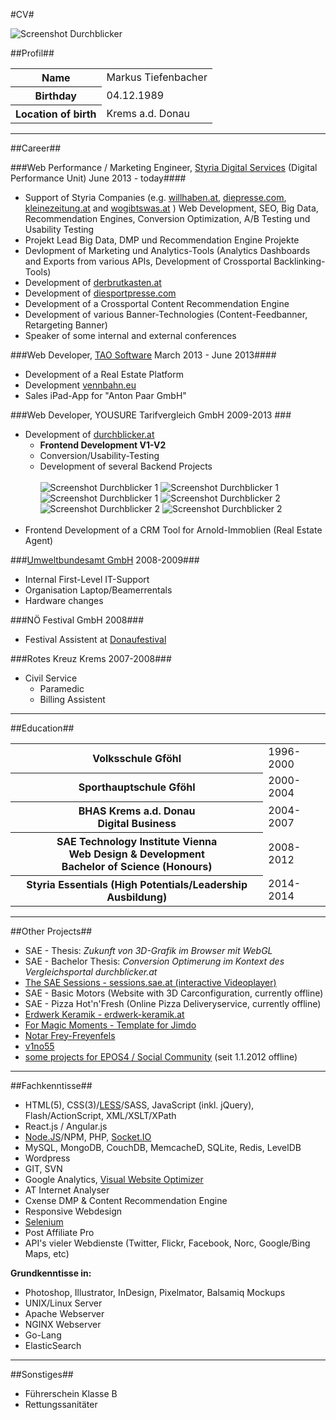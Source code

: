 #CV#

![Screenshot Durchblicker](https://raw.github.com/tiefenb/ll/master/images/thumbs/myself.jpg)

##Profil##

<table>
	<tr><th>Name</th><td>Markus Tiefenbacher</td></tr>
	<tr><th>Birthday</th><td>04.12.1989</td></tr>
	<tr><th>Location of birth</th><td>Krems a.d. Donau</td></tr>
</table>

---

##Career##

###Web Performance / Marketing Engineer, [Styria Digital Services](http://styriadigitalservices.com/) (Digital Performance Unit) June 2013 - today####

* Support of Styria Companies (e.g. [willhaben.at](http://www.willhaben.at/), [diepresse.com](http://diepresse.at/), [kleinezeitung.at](http://www.kleinezeitung.at/) and [wogibtswas.at](http://www.wogibtswas.at/) ) Web Development, SEO, Big Data, Recommendation Engines, Conversion Optimization, A/B Testing und Usability Testing
* Projekt Lead Big Data, DMP und Recommendation Engine Projekte
* Devlopment of Marketing und Analytics-Tools (Analytics Dashboards and Exports from various APIs, Development of Crossportal Backlinking-Tools)
* Development of [derbrutkasten.at](https://www.derbrutkasten.at/)
* Development of [diesportpresse.com](https://www.diesportpresse.com)
* Development of a Crossportal Content Recommendation Engine
* Development of various Banner-Technologies (Content-Feedbanner, Retargeting Banner)
* Speaker of some internal and external conferences

###Web Developer, [TAO Software](http://software.tao.at) March 2013 - June 2013####

* Development of a Real Estate Platform
* Development [vennbahn.eu](http://www.vennbahn.eu/)
* Sales iPad-App for "Anton Paar GmbH"

###Web Developer, YOUSURE Tarifvergleich GmbH 2009-2013 ###
* Development of [durchblicker.at](https://durchblicker.at)
	* **Frontend Development V1-V2**
	* Conversion/Usability-Testing
	* Development of several Backend Projects
	<br/><br/>
	![Screenshot Durchblicker 1](https://raw.github.com/tiefenb/ll/master/images/thumbs/db1.jpg) ![Screenshot Durchblicker 1](https://raw.github.com/tiefenb/ll/master/images/thumbs/db2.jpg) ![Screenshot Durchblicker 1](https://raw.github.com/tiefenb/ll/master/images/thumbs/db3.jpg)
	![Screenshot Durchblicker 2](https://raw.github.com/tiefenb/ll/master/images/thumbs/db4.jpg) ![Screenshot Durchblicker 2](https://raw.github.com/tiefenb/ll/master/images/thumbs/db5.jpg) ![Screenshot Durchblicker 2](https://raw.github.com/tiefenb/ll/master/images/thumbs/db6.jpg)
	<br/><br/>
* Frontend Development of a CRM Tool for Arnold-Immoblien (Real Estate Agent)

###[Umweltbundesamt GmbH](http://www.umweltbundesamt.at/) 2008-2009###
*  Internal First-Level IT-Support
*  Organisation Laptop/Beamerrentals
*  Hardware changes

###NÖ Festival GmbH 2008###
*  Festival Assistent at [Donaufestival](http://www.donaufestival.at/)

###Rotes Kreuz Krems 2007-2008###
* Civil Service
	* Paramedic
	* Billing Assistent

---

##Education##

<table>
	<tr><th>Volksschule Gföhl</th><td>1996-2000</td></tr>
	<tr><th>Sporthauptschule Gföhl</th><td>2000-2004</td></tr>
	<tr><th>BHAS Krems a.d. Donau<br/>Digital Business</th><td>2004-2007</td></tr>
	<tr><th>SAE Technology Institute Vienna<br/>Web Design & Development<br/>Bachelor of Science (Honours)</th><td>2008-2012</td></tr>
	<tr><th>Styria Essentials (High Potentials/Leadership Ausbildung)</th><td>2014-2014</td></tr>
</table>

---

##Other Projects##
* SAE - Thesis: *Zukunft von 3D-Grafik im Browser mit WebGL*
* SAE - Bachelor Thesis: *Conversion Optimerung im Kontext des Vergleichsportal durchblicker.at*
* [The SAE Sessions - sessions.sae.at (interactive Videoplayer)](http://sessions.sae.at)
* SAE - Basic Motors (Website with 3D Carconfiguration, currently offline)
* SAE - Pizza Hot'n'Fresh (Online Pizza Deliveryservice, currently offline)
* [Erdwerk Keramik - erdwerk-keramik.at](http://www.erdwerk-keramik.at)
* [For Magic Moments - Template for Jimdo](http://www.for-magic-moments.com)
* [Notar Frey-Freyenfels](http://www.notar-frey-freyenfels.at)
* [v1no55](http://v1no55.at/)
* [some projects for EPOS4 / Social Community](http://rip.epos4.at) (seit 1.1.2012 offline)

---

##Fachkenntisse##
* HTML(5), CSS(3)/[LESS](http://lesscss.org/)/SASS, JavaScript (inkl. jQuery), Flash/ActionScript, XML/XSLT/XPath
* React.js / Angular.js
* [Node.JS](http://nodejs.org/)/NPM, PHP, [Socket.IO](http://socket.io/)
* MySQL, MongoDB, CouchDB, MemcacheD, SQLite, Redis, LevelDB
* Wordpress
* GIT, SVN
* Google Analytics, [Visual Website Optimizer](http://visualwebsiteoptimizer.com/)
* AT Internet Analyser
* Cxense DMP & Content Recommendation Engine
* Responsive Webdesign
* [Selenium](http://seleniumhq.org/)
* Post Affiliate Pro
* API's vieler Webdienste (Twitter, Flickr, Facebook, Norc, Google/Bing Maps, etc)

**Grundkenntisse in:**

* Photoshop, Illustrator, InDesign, Pixelmator, Balsamiq Mockups
* UNIX/Linux Server
* Apache Webserver
* NGINX Webserver
* Go-Lang
* ElasticSearch

---

##Sonstiges##
* Führerschein Klasse B
* Rettungssanitäter
